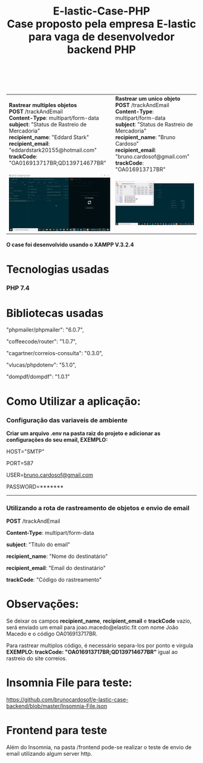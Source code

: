 <h1 align="center">
  E-lastic-Case-PHP<br>
  Case proposto pela empresa E-lastic para vaga de desenvolvedor backend PHP
</h1>
<br>
<br>
<br>
<br>
<table>
  <tr>
    <td>
      <b>Rastrear multiples objetos</b><br>
      <b>POST</b> /trackAndEmail<br>
      <b>Content-Type</b>: multipart/form-data<br>
      <b>subject</b>: "Status de Rastreio de Mercadoria"<br>
      <b>recipient_name</b>: "Eddard Stark"<br>
      <b>recipient_email</b>: "eddardstark20155@hotmail.com"<br>
      <b>trackCode</b>: "OA016913717BR;QD139714677BR"<br>
    </td>
    <td>
      <b>Rastrear um unico objeto</b><br>
      <b>POST</b> /trackAndEmail<br>
      <b>Content-Type</b>: multipart/form-data<br>
      <b>subject</b>: "Status de Rastreio de Mercadoria"<br>
      <b>recipient_name</b>: "Bruno Cardoso"<br>
      <b>recipient_email</b>: "bruno.cardosof@gmail.com"<br>
      <b>trackCode</b>: "OA016913717BR"<br>
    </td>
  </tr>
  <tr>
    <td><img src="/multiples-objects.gif"></td>
    <td><img src="/single-object.gif"></td>
  </tr>
 </table>
 
<h4>O case foi desenvolvido usando o XAMPP V.3.2.4</h4>

<h1 align="left">
  Tecnologias usadas
</h1>

<h3> PHP 7.4 </h3>

<h1 align="left">
  Bibliotecas usadas
</h1>

"phpmailer/phpmailer": "6.0.7",

"coffeecode/router": "1.0.7",

"cagartner/correios-consulta": "0.3.0",

"vlucas/phpdotenv": "5.1.0",

"dompdf/dompdf": "1.0.1"

<h1 align="left"> Como Utilizar a aplicação: </h1>

<h3>Configuração das variaveis de ambiente</h3>
<b>Criar um arquivo .env na pasta raiz do projeto e adicionar as configurações do seu email, EXEMPLO:</b>

HOST="SMTP"

PORT=587

USER=bruno.cardosof@gmail.com

PASSWORD=*******
*********************************************************************
<h3>Utilizando a rota de rastreamento de objetos e envio de email</h3>

<b>POST</b> /trackAndEmail

<b>Content-Type</b>: multipart/form-data

<b>subject</b>: "Titulo do email"

<b>recipient_name</b>: "Nome do destinatário"

<b>recipient_email</b>: "Email do destinatário"

<b>trackCode</b>: "Código do rastreamento"

<h1 align="left"> Observações: </h1>
Se deixar os campos <b>recipient_name</b>, <b>recipient_email</b> e <b>trackCode</b> vazio, será enviado um email para joao.macedo@elastic.fit com nome João Macedo e o código OA016913717BR.


Para rastrear multiplos código, é necessário separa-los por ponto e virgula <b>EXEMPLO: trackCode: "OA016913717BR;QD139714677BR"</b> igual ao rastreio do site correios.

<h1 align="left">
  Insomnia File para teste:
</h1>

https://github.com/brunocardosof/e-lastic-case-backend/blob/master/Insomnia-File.json

<h1 align="left">
  Frontend para teste
</h1>

Além do Insomnia, na pasta /frontend pode-se realizar o teste de envio de email utilizando algum server http.
